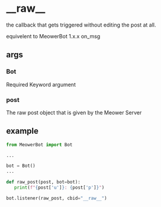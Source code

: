 # \_\_raw\_\_

the callback that gets triggered without editing the post at all. 

equivelent to MeowerBot 1.x.x on_msg

## args

### Bot

Required Keyword argument 

### post

The raw post object that is given by the Meower Server


## example

```py
from MeowerBot import Bot

...

bot = Bot()
...

def raw_post(post, bot=bot):
   print(f"{post['u']}: {post['p']}")

bot.listener(raw_post, cbid="__raw__")
